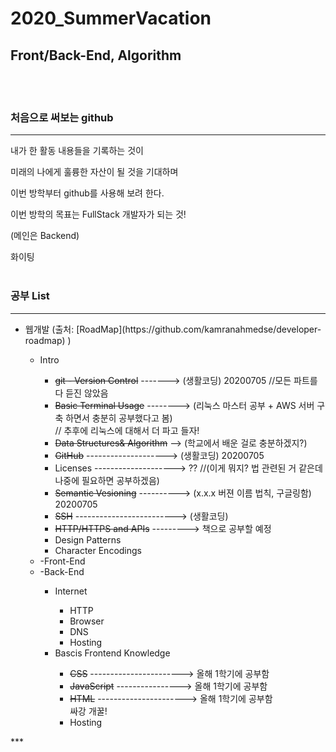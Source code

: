 # 2020_SummerVacation

## Front/Back-End, Algorithm

<br><br>

### 처음으로 써보는 github 
***
내가 한 활동 내용들을 기록하는 것이 

미래의 나에게 훌륭한 자산이 될 것을 기대하며

이번 방학부터 github를 사용해 보려 한다.

이번 방학의 목표는 FullStack 개발자가 되는 것!

(메인은 Backend)

화이팅
<br>
<br>
### 공부 List
***
<ul>
    <li>웹개발 (출처: [RoadMap](https://github.com/kamranahmedse/developer-roadmap) )<br></li>
    <ul>
        <li>Intro </li>
        <ul>
            <li><del>git - Version Control</del> -------> (생활코딩) 20200705 //모든 파트를 다 듣진 않았음 <br></li>
            <li><del>Basic Terminal Usage</del> --------> (리눅스 마스터 공부 + AWS 서버 구축 하면서 충분히 공부했다고 봄)<br>// 추후에 리눅스에 대해서 더 파고 들자!<br> </li>
            <li><del>Data Structures& Algorithm</del> --> (학교에서 배운 걸로 충분하겠지?)<br></li>
            <li><del>GitHub</del>   --------------------> (생활코딩) 20200705<br></li>
            <li>Licenses --------------------> ?? //(이게 뭐지? 법 관련된 거 같은데 나중에 필요하면 공부하겠음)<br> </li>
            <li><del>Semantic Vesioning</del> ----------> (x.x.x 버젼 이름 법칙, 구글링함) 20200705<br></li>
            <li><del>SSH</del> -------------------------> (생활코딩)<br></li>
            <li><del>HTTP/HTTPS and APIs</del> ---------> 책으로 공부할 예정<br></li>
            <li>Design Patterns<br></li>
            <li>Character Encodings <br></li>
        </ul>
        <li>-Front-End<br></li>
        <li>-Back-End<br></li>
        <ul>
            <li>Internet</li>
            <ul>
                <li>HTTP</li>
                <li>Browser</li>
                <li>DNS</li>
                <li>Hosting</li>
            </ul>
            <li>Bascis Frontend Knowledge</li>
            <ul>
                <li><del>CSS</del> -----------------------> 올해 1학기에 공부함</li>
                <li><del>JavaScript</del> ----------------> 올해 1학기에 공부함</li>
                <li><del>HTML</del> ----------------------> 올해 1학기에 공부함<br>싸강 개꿀! </li>
                <li>Hosting</li>
            </ul>
        </ul>
    </ul>
</ul>
***

